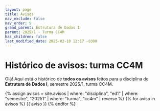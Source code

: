 ```yaml
---
layout: page
title: Avisos
nav_exclude: false
nav_order: 9
grand_parent: Estrutura de Dados I
parent: 2025/1 - Turma CC4M
has_children: false
last_modified_date: 2025-02-10 12:17 -0300
---
```


# Histórico de avisos: turma CC4M

Olá! Aqui está o histórico de **todos os avisos** feitos para a
disciplina de **Estrutura de Dados I**, semestre 2025/1, turma CC4M.

{% assign avisos = site.avisos
     | where: "disciplina", "ed1"
     | where: "semestre", "20251"
     | where: "turma", "cc4m"
     | reverse  %}
{% for aviso in avisos %}
{{ aviso }}
{% endfor %}
